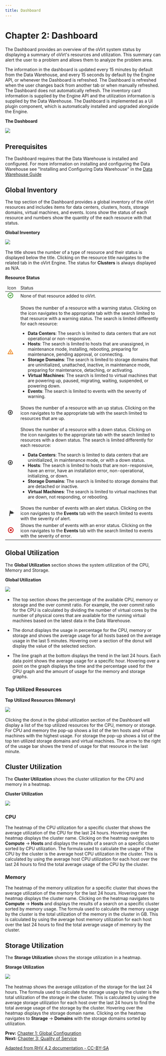 ```yaml
---
title: Dashboard
---
```


# Chapter 2: Dashboard

The Dashboard provides an overview of the oVirt system status by displaying a summary of oVirt's resources and utilization. This summary can alert the user to a problem and allows them to analyze the problem area.

The information in the dashboard is updated every 15 minutes by default from the Data Warehouse, and every 15 seconds by default by the Engine API, or whenever the Dashboard is refreshed. The Dashboard is refreshed when the user changes back from another tab or when manually refreshed. The Dashboard does not automatically refresh. The inventory card information is supplied by the Engine API and the utilization information is supplied by the Data Warehouse. The Dashboard is implemented as a UI plugin component, which is automatically installed and upgraded alongside the Engine.

**The Dashboard**

![](/images/admin-guide/RHVdashboard.png)

## Prerequisites

The Dashboard requires that the Data Warehouse is installed and configured. For more information on installing and configuring the Data Warehouse see "Installing and Configuring Data Warehouse" in the [Data Warehouse Guide](/documentation/data-warehouse/Data_Warehouse_Guide/)

## Global Inventory

The top section of the Dashboard provides a global inventory of the oVirt resources and includes items for data centers, clusters, hosts, storage domains, virtual machines, and events. Icons show the status of each resource and numbers show the quantity of the each resource with that status.

**Global Inventory**

![](/images/admin-guide/Dashboard_Inventory.png)

The title shows the number of a type of resource and their status is displayed below the title. Clicking on the resource title navigates to the related tab in the oVirt Engine. The status for **Clusters** is always displayed as N/A.

**Resource Status**

<table>
 <thead>
  <tr>
   <td>Icon</td>
   <td>Status</td>
  </tr>
 </thead>
 <tbody>
  <tr>
   <td><img src="images/Dashboard_No_Items.png" /></td>
   <td>None of that resource added to oVirt. </td>
  </tr>
  <tr>
   <td><img src="images/Dashboard_Warning.png" /></td>
   <td>
    <p>Shows the number of a resource with a warning status. Clicking on the icon navigates to the appropriate tab with the search limited to that resource with a warning status. The search is limited differently for each resource:</p>
    <ul>
     <li><b>Data Centers</b>: The search is limited to data centers that are not operational or non-responsive.</li>
     <li><b>Hosts</b>: The search is limited to hosts that are unassigned, in maintenance mode, installing, rebooting, preparing for maintenance, pending approval, or connecting.</li>
     <li><b>Storage Domains</b>: The search is limited to storage domains that are uninitialized, unattached, inactive, in maintenance mode, preparing for maintenance, detaching, or activating.</li>
     <li><b>Virtual Machines</b>: The search is limited to virtual machines that are powering up, paused, migrating, waiting, suspended, or powering down.  </li>
     <li><b>Events</b>: The search is limited to events with the severity of warning.</li>
    </ul>
   </td>
  </tr>
  <tr>
   <td><img src="images/Dashboard_Up.png" /></td>
   <td>Shows the number of a resource with an up status. Clicking on the icon navigates to the appropriate tab with the search limited to resources that are up. </td>
  </tr>
  <tr>
   <td><img src="images/Dashboard_Down.png" /></td>
   <td>
    <p>Shows the number of a resource with a down status. Clicking on the icon navigates to the appropriate tab with the search limited to resources with a down status. The search is limited differently for each resource:</p>
    <ul>
     <li><b>Data Centers</b>: The search is limited to data centers that are uninitialized, in maintenance mode, or with a down status.</li>
     <li><b>Hosts</b>: The search is limited to hosts that are non-responsive, have an error, have an installation error, non-operational, initializing, or down.</li>
     <li><b>Storage Domains</b>: The search is limited to storage domains that are detached or inactive.</li>
     <li><b>Virtual Machines</b>: The search is limited to virtual machines that are down, not responding, or rebooting.</li>
    </ul>
   </td>
  </tr>
  <tr>
   <td><img src="images/Dashboard_Alert.png" /></td>
   <td>Shows the number of events with an alert status. Clicking on the icon navigates to the <b>Events</b> tab with the search limited to events with the severity of alert. </td>
  </tr>
  <tr>
   <td><img src="images/Dashboard_Error.png" /></td>
   <td>Shows the number of events with an error status. Clicking on the icon navigates to the <b>Events</b> tab with the search limited to events with the severity of error.</td>
  </tr>
 </tbody>
</table>

## Global Utilization

The **Global Utilization** section shows the system utilization of the CPU, Memory and Storage.

**Global Utilization**

![](/images/admin-guide/Dashboard_Global_Utilization.png)

* The top section shows the percentage of the available CPU, memory or storage and the over commit ratio. For example, the over commit ratio for the CPU is calculated by dividing the number of virtual cores by the number of physical cores that are available for the running virtual machines based on the latest data in the Data Warehouse.

* The donut displays the usage in percentage for the CPU, memory or storage and shows the average usage for all hosts based on the average usage in the last 5 minutes. Hovering over a section of the donut will display the value of the selected section.

* The line graph at the bottom displays the trend in the last 24 hours. Each data point shows the average usage for a specific hour. Hovering over a point on the graph displays the time and the percentage used for the CPU graph and the amount of usage for the memory and storage graphs.

### Top Utilized Resources

**Top Utilized Resources (Memory)**

![](/images/admin-guide/Dashboard_Pop_Up.png)

Clicking the donut in the global utilization section of the Dashboard will display a list of the top utilized resources for the CPU, memory or storage. For CPU and memory the pop-up shows a list of the ten hosts and virtual machines with the highest usage. For storage the pop-up shows a list of the top ten utilized storage domains and virtual machines. The arrow to the right of the usage bar shows the trend of usage for that resource in the last minute.

## Cluster Utilization

The **Cluster Utilization** shows the cluster utilization for the CPU and memory in a heatmap.

**Cluster Utilization**

![](/images/admin-guide/Dashboard_Cluster_Utilization.png)

### CPU

The heatmap of the CPU utilization for a specific cluster that shows the average utilization of the CPU for the last 24 hours. Hovering over the heatmap displays the cluster name. Clicking on the heatmap navigates to **Compute** &rarr; **Hosts** and displays the results of a search on a specific cluster sorted by CPU utilization.  The formula used to calculate the usage of the CPU by the cluster is the average host CPU utilization in the cluster. This is calculated by using the average host CPU utilization for each host over the last 24 hours to find the total average usage of the CPU by the cluster.

### Memory

The heatmap of the memory utilization for a specific cluster that shows the average utilization of the memory for the last 24 hours. Hovering over the heatmap displays the cluster name. Clicking on the heatmap navigates to **Compute** &rarr; **Hosts** and displays the results of a search on a specific cluster sorted by memory usage. The formula used to calculate the memory usage by the cluster is the total utilization of the memory in the cluster in GB. This is calculated by using the average host memory utilization for each host over the last 24 hours to find the total average usage of memory by the cluster.

## Storage Utilization

The **Storage Utilization** shows the storage utilization in a heatmap.  

**Storage Utilization**

![](/images/admin-guide/Dashboard_Storage_Utilization.png)

The heatmap shows the average utilization of the storage for the last 24 hours. The formula used to calculate the storage usage by the cluster is the total utilization of the storage in the cluster. This is calculated by using the average storage utilization for each host over the last 24 hours to find the total average usage of the storage by the cluster. Hovering over the heatmap displays the storage domain name. Clicking on the heatmap navigates to **Storage** &rarr; **Domains** with the storage domains sorted by utilization.

**Prev:** [Chapter 1: Global Configuration](../chap-Global_Configuration)<br>
**Next:** [Chapter 3: Quality of Service](../chap-Quality_of_Service)

[Adapted from RHV 4.2 documentation - CC-BY-SA](https://access.redhat.com/documentation/en-us/red_hat_virtualization/4.2/html/administration_guide/chap-system_dashboard)
